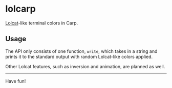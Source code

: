 # lolcarp

[Lolcat](https://github.com/busyloop/lolcat)-like terminal colors in Carp.

## Usage

The API only consists of one function, `write`, which takes in a string and prints it
to the standard output with random Lolcat-like colors applied.

Other Lolcat features, such as inversion and animation, are planned as well.

<hr/>

Have fun!
